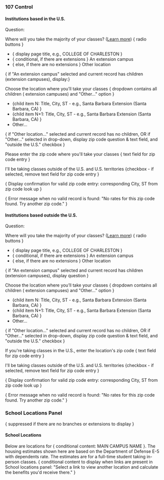 ### 107 Control


#### Institutions based in the U.S.

Question: 

Where will you take the majority of your classes? ([Learn more]()) { radio buttons }
* { display page title, e.g., COLLEGE OF CHARLESTON }
* { conditional, if there are extensions } An extension campus 
* { else, if there are no extensions } Other location 

{ if "An extension campus" selected and current record has children (extension campuses), display:}

Choose the location where you’ll take your classes { dropdown contains all children ( extension campuses) and "Other..."  option }
* {child item N: Title, City, ST - e.g., Santa Barbara Extension (Santa Barbara, CA) }
* {child item N+1: Title, City, ST - e.g., Santa Barbara Extension (Santa Barbara, CA) }
* Other…

{ if "Other location..." selected and current record has no children, OR if "Other..." selected in drop-down, display zip code question & text field, and "outside the U.S." checkbox }

Please enter the zip code where you'll take your classes { text field for zip code entry }

I'll be taking classes outside of the U.S. and U.S. territories {checkbox - if selected, remove text field for zip code entry }

{ Display confirmation for valid zip code entry: corresponding City, ST from zip code look up }

{ Error message when no valid record is found: "No rates for this zip code found. Try another zip code." }


#### Institutions based outside the U.S.

Question: 

Where will you take the majority of your classes? ([Learn more]()) { radio buttons }
* { display page title, e.g., COLLEGE OF CHARLESTON }
* { conditional, if there are extensions } An extension campus 
* { else, if there are no extensions } Other location 

{ if "An extension campus" selected and current record has children (extension campuses), display question }

Choose the location where you’ll take your classes { dropdown contains all children ( extension campuses) and "Other..."  option }
* {child item N: Title, City, ST - e.g., Santa Barbara Extension (Santa Barbara, CA) }
* {child item N+1: Title, City, ST - e.g., Santa Barbara Extension (Santa Barbara, CA) }
* Other…

{ if "Other location..." selected and current record has no children, OR if "Other..." selected in drop-down, display zip code question & text field, and "outside the U.S." checkbox }

If you're taking classes in the U.S., enter the location's zip code { text field for zip code entry }

I'll be taking classes outside of the U.S. and U.S. territories {checkbox - if selected, remove text field for zip code entry }

{ Display confirmation for valid zip code entry: corresponding City, ST from zip code look up }

{ Error message when no valid record is found: "No rates for this zip code found. Try another zip code." }


### School Locations Panel

{ suppressed if there are no branches or extensions to display } 

#### School Locations 

Below are locations for { conditional content: MAIN CAMPUS NAME }. The housing estimates shown here are based on the Department of Defense E-5 with dependents rate. The estimates are for a full-time student taking in-person classes. { conditional content to display when links are present in School locations panel: "Select a link to view another location and calculate the benefits you'd receive there." }  
